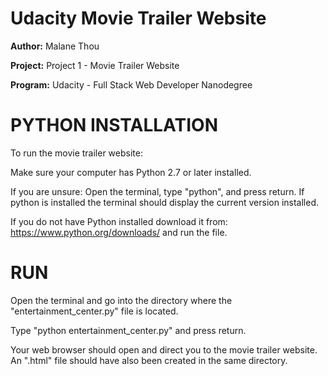 # Udacity Movie Trailer Website
**Author:**	Malane Thou

**Project:** Project 1 - Movie Trailer Website

**Program:** Udacity - Full Stack Web Developer Nanodegree

# PYTHON INSTALLATION
To run the movie trailer website:

Make sure your computer has Python 2.7 or later installed.

If you are unsure: Open the terminal, type "python", and press return. If python is installed the terminal should display the current version installed.

If you do not have Python installed download it from: https://www.python.org/downloads/ and run the file.

# RUN
Open the terminal and go into the directory where the "entertainment_center.py" file is located.

Type "python entertainment_center.py" and press return.

Your web browser should open and direct you to the movie trailer website. An ".html" file should have also been created in the same directory. 
